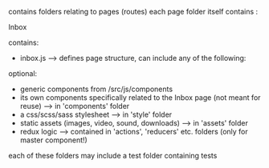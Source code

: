 
contains folders relating to pages (routes)
each page folder itself contains :

Inbox

contains:
- inbox.js --> defines page structure, can include any of the following:

optional:
- generic components from /src/js/components
- its own components specifically related to the Inbox page (not meant for reuse) --> in 'components' folder
- a css/scss/sass stylesheet --> in 'style' folder
- static assets (images, video, sound, downloads) --> in 'assets' folder
- redux logic --> contained in 'actions', 'reducers' etc. folders (only for master component!)

each of these folders may include a test folder containing tests
